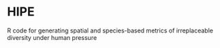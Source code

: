 # HIPE
R code for generating spatial and species-based metrics of irreplaceable diversity under human pressure
